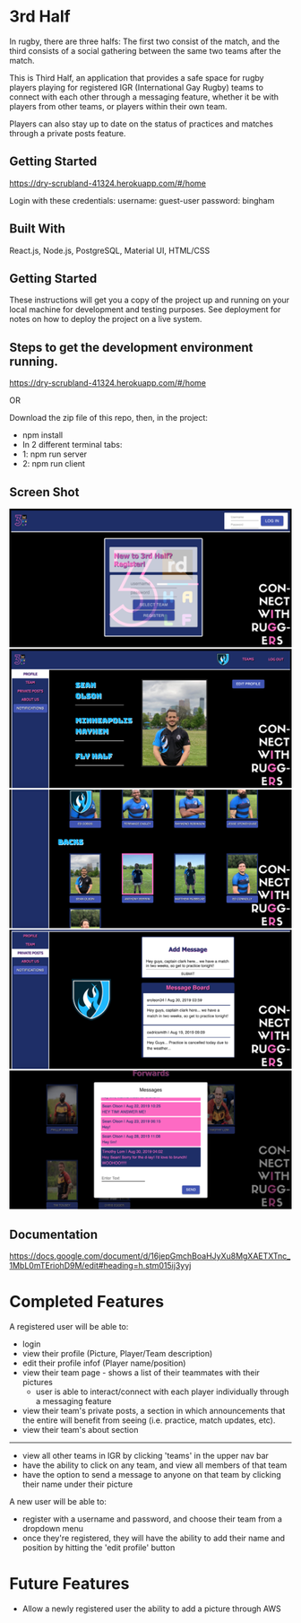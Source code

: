 # 3rd Half
In rugby, there are three halfs: The first two consist of the match, and the third consists of a social gathering between the same two teams after the match. 

This is Third Half, an application that provides a safe space for rugby players playing for registered IGR (International Gay Rugby) teams to connect with each other through a messaging feature, whether it be with players from other teams, or players within their own team.

Players can also stay up to date on the status of practices and matches through a private posts feature.

## Getting Started
https://dry-scrubland-41324.herokuapp.com/#/home

Login with these credentials: 
username: guest-user
password: bingham

## Built With
React.js, Node.js, PostgreSQL, Material UI, HTML/CSS 

## Getting Started
These instructions will get you a copy of the project up and running on your local machine for development and testing purposes. See deployment for notes on how to deploy the project on a live system. 

## Steps to get the development environment running.

https://dry-scrubland-41324.herokuapp.com/#/home

OR 

Download the zip file of this repo, then, in the project:
- npm install
- In 2 different terminal tabs:
-   1: npm run server
-   2: npm run client

## Screen Shot

![screenshot](public/images/3rdHalfScreenshot.png)
![screenshot](public/images/screenshot2.png)
![screenshot](public/images/screenshot3.png)
![screenshot](public/images/screenshot4.png)
![screenshot](public/images/screenshot5.png)

## Documentation

https://docs.google.com/document/d/16jepGmchBoaHJyXu8MgXAETXTnc_1MbL0mTEriohD9M/edit#heading=h.stm015ij3yyj

# Completed Features

A registered user will be able to: 
- login 
- view their profile (Picture, Player/Team description)
- edit their profile infof (Player name/position)
- view their team page - shows a list of their teammates with their pictures
    - user is able to interact/connect with each player individually through a messaging feature 
- view their team's private posts, a section in which announcements that the entire will benefit from seeing (i.e. practice, match updates, etc). 
- view their team's about section 
--------
- view all other teams in IGR by clicking 'teams' in the upper nav bar 
- have the ability to click on any team, and view all members of that team
- have the option to send a message to anyone on that team by clicking their name under their picture 

A new user will be able to: 
- register with a username and password, and choose their team from a dropdown menu 
- once they're registered, they will have the ability to add their name and position by hitting the 'edit profile' button

# Future Features 

- Allow a newly registered user the ability to add a picture through AWS 